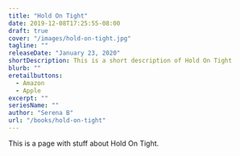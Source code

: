 ```yaml
---
title: "Hold On Tight"
date: 2019-12-08T17:25:55-08:00
draft: true
cover: "/images/hold-on-tight.jpg"
tagline: ""
releaseDate: "January 23, 2020"
shortDescription: This is a short description of Hold On Tight
blurb: ""
eretailbuttons:
  - Amazon
  - Apple
excerpt: ""
seriesName: ""
author: "Serena B"
url: "/books/hold-on-tight"
---
```


This is a page with stuff about Hold On Tight. 